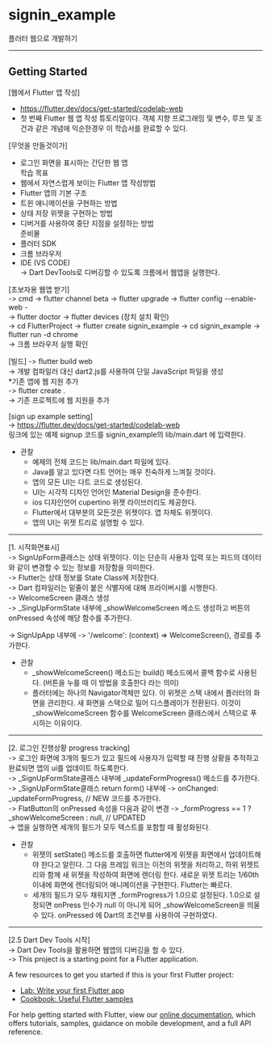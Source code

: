 # signin_example
플러터 웹으로 개발하기
* * *
## Getting Started
[웹에서 Flutter 앱 작성]   
- https://flutter.dev/docs/get-started/codelab-web    
- 첫 번째 Flutter 웹 앱 작성 튜토리얼이다. 객체 지향 프로그래밍 및 변수, 루프 및 조건과 같은 개념에 익순한경우 이 학습서를 완료할 수 있다.    

[무엇을 만들것이가]
- 로그인 화면을 표시하는 간단한 웹 앱   
학습 목표 
- 웹에서 자연스럽게 보이는 Flutter 앱 작성방법 
- Flutter 앱의 기본 구조    
- 트윈 애니메이션을 구현하는 방법    
- 상태 저장 위젯을 구현하는 방법    
- 디버거를 사용하여 중단 지점을 설정하는 방법    
준비물   
- 플러터 SDK   
- 크롬 브라우저   
- IDE (VS CODE)   
-> Dart DevTools로 디버깅할 수 있도록 크롬에서 웹앱을 실행한다.   

[초보자용 웹앱 받기]     
-> cmd -> flutter channel beta -> flutter upgrade -> flutter config --enable-web -   
-> flutter doctor -> flutter devices (장치 설치 확인)    
-> cd FlutterProject -> flutter create signin_example -> cd signin_example -> flutter run -d chrome   
-> 크롬 브라우저 실행 확인   

[빌드]
-> flutter build web    
-> 개발 컴파일러 대신 dart2.js를 사용하여 단일 JavaScript 파일을 생성    
*기존 앱에 웹 지원 추가    
-> flutter create .    
-> 기존 프로젝트에 웹 지원을 추가    

[sign up example setting]    
-> https://flutter.dev/docs/get-started/codelab-web    
링크에 있는 예제 signup 코드를 signin_example의 lib/main.dart 에 입력한다.     
- 관찰
  - 예제의 전체 코드는 lib/main.dart 파일에 있다.    
  - Java를 알고 있다면 다트 언어는 매우 친숙하게 느껴질 것이다.     
  - 앱의 모든 UI는 다트 코드로 생성된다.    
  - UI는 시각적 디자인 언어인 Material Design을 준수한다.     
  - ios 디자인언어 cupertino 위젯 라이브러리도 제공한다.     
  - Flutter에서 대부분의 모든것은 위젯이다. 앱 자체도 위젯이다.     
  - 앱의 UI는 위젯 트리로 설명할 수 있다.    
* * *
[1. 시작화면표시]    
-> SignUpForm클래스는 상태 위젯이다. 이는 단순히 사용자 입력 또는 피드의 데이터와 같이 변경할 수 있는 정보를 저장함을 의미한다.    
-> Flutter는 상태 정보를 State Class에 저장한다.   
-> Dart 컴파일러는 밑줄이 붙은 식별자에 대해 프라이버시를 시행한다.    
-> WelcomeScreen 클래스 생성   
-> _SingUpFormState 내부에 _showWelcomeScreen 메소드 생성하고 버튼의 onPressed 속성에 해당 함수를 추가한다.   

-> SignUpApp 내부에 -> '/welcome': (context) => WelcomeScreen(), 경로를 추가한다.   

- 관찰
  - _showWelcomeScreen() 메소드는 build() 메소드에서 콜백 함수로 사용된다. (버튼을 누를 때 이 방법을 호출한다 라는 의미)   
  - 플러터에는 하나의 Navigator객체만 있다. 이 위젯은 스택 내에서 플러터의 화면을 관리한다. 새 화면을 스택으로 밀어 디스플레이가 전환된다. 이것이 _showWelcomeScreen 함수를 WelcomeScreen 클래스에서 스택으로 푸시하는 이유이다.    
* * *
[2. 로그인 진행상황 progress tracking]   
-> 로그인 화면에 3개의 필드가 있고 필드에 사용자가 입력할 때 진행 상황을 추적하고 완료되면 앱의 ui를 업데이트 하도록한다.   
-> _SignUpFormState클래스 내부에 _updateFormProgress() 메소드를 추가한다.   
-> _SignUpFormState클래스 return form() 내부에  -> onChanged: _updateFormProgress, // NEW 코드를 추가한다.   
-> FlatButton의 onPressed 속성을 다음과 같이 변경 -> _formProgress == 1 ? _showWelcomeScreen : null, // UPDATED    
-> 앱을 실행하면 세개의 필드가 모두 텍스트를 포함할 때 활성화된다.   

- 관찰
  - 위젯의 setState() 메소드를 호출하면 flutter에게 위젯을 화면에서 업데이트해야 한다고 알린다. 그 다음 프레임 워크는 이전의 위젯을 처리하고, 하위 위젯트리와 함께 새 위젯을 작성하여 화면에 렌더링 한다. 새로운 위젯 트리는 1/60th 이내에 화면에 렌더링되어 애니메이션을 구현한다. Flutter는 빠르다.   
  - 세개의 필드가 모두 채워지면 _formProgress가 1.0으로 설정된다. 1.0으로 설정되면 onPress 인수가 null 이 아니게 되어 _showWelcomeScreen을 띄울 수 있다. onPressed 에 Dart의 조건부를 사용하여 구현하였다.   
* * *
[2.5 Dart Dev Tools 시작]   
-> Dart Dev Tools을 활용하면 웹앱의 디버깅을 할 수 있다.   
-> 
This project is a starting point for a Flutter application.

A few resources to get you started if this is your first Flutter project:

- [Lab: Write your first Flutter app](https://flutter.dev/docs/get-started/codelab)
- [Cookbook: Useful Flutter samples](https://flutter.dev/docs/cookbook)

For help getting started with Flutter, view our
[online documentation](https://flutter.dev/docs), which offers tutorials,
samples, guidance on mobile development, and a full API reference.
